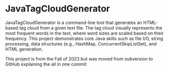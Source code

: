 # JavaTagCloudGenerator
 
JavaTagCloudGenerator is a command-line tool that generates an HTML-based tag cloud from a given text file. The tag cloud visually represents the most frequent words in the text, where word sizes are scaled based on their frequency. This project demonstrates core Java skills such as file I/O, string processing, data structures (e.g., HashMap, ConcurrentSkipListSet), and HTML generation.

This project is from the Fall of 2023 but was moved from subversion to GitHub explaining the all in one commit
